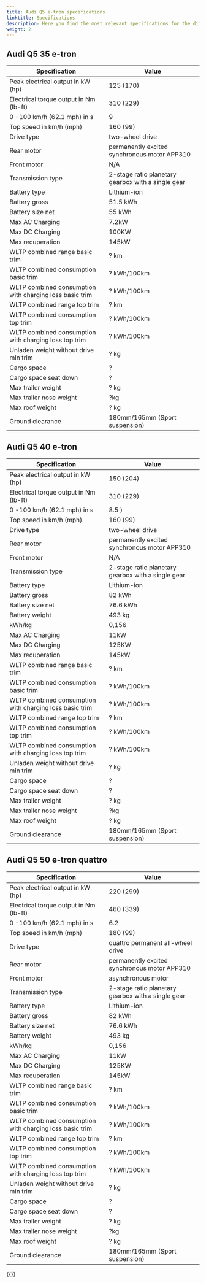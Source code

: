 ```yaml
---
title: Audi Q5 e-tron specifications
linktitle: Specifications
description: Here you find the most relevant specifications for the different Q5 e-tron variants
weight: 2
---
```



## Audi Q5 35 e-tron

| Specification      | Value |
| ----------- | ----------- |
| Peak electrical output in kW (hp) | 125 (170) |
| Electrical torque output in Nm (lb-ft) | 	310 (229) |
| 0 -100 km/h (62.1 mph) in s | 9 |
| Top speed in km/h (mph)| 160 (99) |
| Drive type | two-wheel drive |
| Rear motor | permanently excited synchronous motor APP310 |
| Front motor | N/A |
| Transmission type | 2-stage ratio planetary gearbox with a single gear |
| Battery type | Lithium-ion  |
| Battery gross | 51.5   kWh |
| Battery size net | 55 kWh |
| Max AC Charging | 7.2kW |
| Max DC Charging | 100KW |
| Max recuperation | 145kW |
| WLTP combined range basic trim  | ? km       |
| WLTP combined consumption basic trim    | ? kWh/100km        |
| WLTP combined consumption with charging loss basic trim | ? kWh/100km |
| WLTP combined range top trim  | ? km       |
| WLTP combined consumption top trim    | ? kWh/100km        |
| WLTP combined consumption with charging loss top trim | ? kWh/100km |
| Unladen weight without drive min trim    | ? kg       |
| Cargo space | ? |
| Cargo space seat down | ? |
| Max trailer weight | ? kg |
| Max trailer nose weight | ?kg |
| Max roof weight | ? kg |
| Ground clearance | 180mm/165mm (Sport suspension)

## Audi Q5 40 e-tron  

| Specification      | Value |
| ----------- | ----------- |
| Peak electrical output in kW (hp) | 150 (204) |
| Electrical torque output in Nm (lb-ft) | 310 (229) |
| 0 -100 km/h (62.1 mph) in s | 8.5 ) |
| Top speed in km/h (mph)| 160 (99) |
| Drive type |  two-wheel drive |
| Rear motor | permanently excited synchronous motor APP310|
| Front motor | N/A |
| Transmission type | 2-stage ratio planetary gearbox with a single gear  |
| Battery type | Lithium-ion  |
| Battery gross | 82   kWh |
| Battery size net | 76.6 kWh |
| Battery weight | 493 kg |
| kWh/kg | 0,156 |
| Max AC Charging | 11kW |
| Max DC Charging | 125KW |
| Max recuperation | 145kW |
| WLTP combined range basic trim  | ? km       |
| WLTP combined consumption basic trim    | ? kWh/100km        |
| WLTP combined consumption with charging loss basic trim | ? kWh/100km |
| WLTP combined range top trim  | ? km       |
| WLTP combined consumption top trim    | ? kWh/100km        |
| WLTP combined consumption with charging loss top trim | ? kWh/100km |
| Unladen weight without drive min trim    | ? kg       |
| Cargo space | ? |
| Cargo space seat down | ? |
| Max trailer weight | ? kg |
| Max trailer nose weight | ?kg |
| Max roof weight | ? kg |
| Ground clearance | 180mm/165mm (Sport suspension)

## Audi Q5 50 e-tron quattro

| Specification      | Value |
| ----------- | ----------- |
| Peak electrical output in kW (hp) | 220 (299) |
| Electrical torque output in Nm (lb-ft) | 460 (339) |
| 0 -100 km/h (62.1 mph) in s | 6.2  |
| Top speed in km/h (mph)| 180 (99) |
| Drive type | quattro permanent all-wheel drive |
| Rear motor | permanently excited synchronous motor APP310|
| Front motor | asynchronous motor |
| Transmission type | 2-stage ratio planetary gearbox with a single gear |
| Battery type | Lithium-ion  |
| Battery gross | 82   kWh |
| Battery size net | 76.6 kWh |
| Battery weight | 493 kg |
| kWh/kg | 0,156 |
| Max AC Charging | 11kW |
| Max DC Charging | 125KW |
| Max recuperation | 145kW |
| WLTP combined range basic trim  | ? km       |
| WLTP combined consumption basic trim    | ? kWh/100km        |
| WLTP combined consumption with charging loss basic trim | ? kWh/100km |
| WLTP combined range top trim  | ? km       |
| WLTP combined consumption top trim    | ? kWh/100km        |
| WLTP combined consumption with charging loss top trim | ? kWh/100km |
| Unladen weight without drive min trim    | ? kg       |
| Cargo space | ? |
| Cargo space seat down | ? |
| Max trailer weight | ? kg |
| Max trailer nose weight | ?kg |
| Max roof weight | ? kg |
| Ground clearance | 180mm/165mm (Sport suspension)

{{<children description="true" />}}
